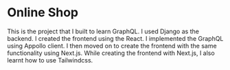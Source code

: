 # Online Shop

This is the project that I built to learn GraphQL. I used Django as the backend. I created the frontend using the React. I implemented the GraphQL using Appollo client. I then moved on to create the frontend with the same functionality using Next.js. While creating the frontend with Next.js, I also learnt how to use Tailwindcss.
